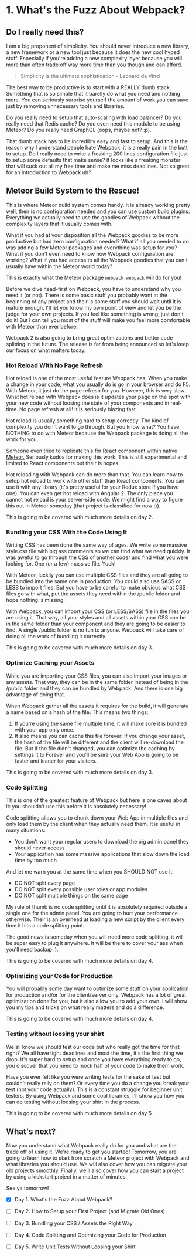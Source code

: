 # 1. What's the Fuzz About Webpack?

## Do I really need this?

I am a big proponent of simplicity. You should never introduce a new library, a new framework or a new tool just because it does the new cool hyped stuff. Especially if you're adding a new complexity layer because you will more than often trade off way more time than you though and can afford.

> Simplicity is the ultimate sophistication  - Leonard da Vinci

The best way to be productive is to start with a REALLY dumb stack. Something that is so simple that it barelly do what you need and nothing more. You can seriously surprise yourself the amount of work you can save just by removing unnecessary tools and libraries.

Do you really need to setup that auto-scaling with load balancer? Do you really need that Redis cache? Do you even need this module to be using Meteor? Do you really need GraphQL (oops, maybe not? :p).

That dumb stack has to be incredibly easy and fast to setup. And this is the reason why I understand people hate Webpack: it is a really pain in the butt to setup. Do I really need to write a freaking 200 lines configuration file just to setup some defaults that make sense? It looks like a freaking monster that will suck out all my free time and make me miss deadlines. Not so great for an introduction to Webpack uh?

## Meteor Build System to the Rescue!

This is where Meteor build system comes handy. It is already working pretty well, their is no configuration needed and you can use custom build plugins. Everything we actually need to use the goodies of Webpack without the complexity layers that it usually comes with.

What if you had at your disposition all the Webpack goodies to be more productive but had zero configuration needed? What if all you needed to do was adding a few Meteor packages and everything was setup for you? What if you don't even need to know how Webpack configuration are working? What if you had access to all the Webpack goodies that you can't usually have within the Meteor world today?

This is exactly what the Meteor package `webpack:webpack` will do for you!

Before we dive head-first on Webpack, you have to understand why you need it (or not). There is some basic stuff you probably want at the beginning of any project and their is some stuff you should wait until it is mature enough. I'll let you know my own point of view and let you be the judge for your own projects. If you feel like something is wrong, just don't do it! But I can tell you most of the stuff will make you feel more comfortable with Meteor than ever before.

Webpack 2 is also going to bring great optimizations and better code splitting in the future. The release is far from being announced so let's keep our focus on what matters today.

### Hot Reload With No Page Refresh
Hot reload is one of the most useful feature Webpack has. When you make a change in your code, what you usually do is go in your browser and do F5. With Meteor, it just do the page refresh for you. However, this is very slow. What hot reload with Webpack does is it updates your page on the spot with your new code without loosing the state of your components and in real-time. No page refresh at all! It is seriously blazing fast.

Hot reload is usually something hard to setup correctly. The kind of complexity you don't want to go through. But you know what? You have NOTHING to do with Meteor because the Webpack package is doing all the work for you. 

[Someone even tried to replicate this for React component within native Meteor.](https://forums.meteor.com/t/react-hotloading-in-native-meteor-is-ready-i-e-no-webpack/17523) Seriously kudos for making this work. This is still experimental and limited to React components but their is hopes.

Hot reloading with Webpack can do more than that. You can learn how to setup hot reload to work with other stuff than React components. You can use it with any library (it's pretty useful for your Redux store if you have one). You can even get hot reload with Angular 2. The only piece you cannot hot reload is your server-side code. We might find a way to figure this out in Meteor someday (that project is classified for now ;)).

This is going to be covered with much more details on day 2.

### Bundling your CSS With the Code Using It
Writing CSS has been done the same way of ages. We write some massive style.css file with big ass comments so we can find what we need quickly. It was aweful to go through the CSS of another coder and find what you were looking for. One (or a few) massive file. Yuck! 

With Meteor, luckily you can use multiple CSS files and they are all going to be bundled into the same one in production. You could also use SASS or LESS to import files. But you have to be careful to make obvious what CSS files go with what, put the assets they need within the /public folder and hope nothing is missing.

With Webpack, you can import your CSS (or LESS/SASS) file in the files you are using it. That way, all your styles and all assets within your CSS can be in the same folder than your component and they are going to be easier to find. A single /public folder is no fun to anyone. Webpack will take care of doing all the work of bundling it correctly.

This is going to be covered with much more details on day 3.

### Optimize Caching your Assets

While you are importing your CSS files, you can also import your images or any assets. That way, they can be in the same folder instead of being in the /public folder and they can be bundled by Webpack. And there is one big advantage of doing that.

When Webpack gather all the assets it requires for the build, it will generate a name based on a hash of the file. This means two things:

1. If you're using the same file multiple time, it will make sure it is bundled with your app only once.
2. It also means you can cache this file forever! If you change your asset, the hash of the file will be different and the client will re-download the file. But if the file didn't changed, you can optimize the caching by settings it to Forever and you'll be sure your Web App is going to be faster and leaner for your visitors.

This is going to be covered with much more details on day 3.

### Code Splitting

This is one of the greatest feature of Webpack but here is one cavea about it: you shouldn't use this before it is absolutely necessary! 

Code splitting allows you to chunk down your Web App in multiple files and only load them by the client when they actually need them. It is useful in many situations:
- You don't want your regular users to download the big admin panel they should never access
- Your application has some massive applications that slow down the load time by too much

And let me warn you at the same time when you SHOULD NOT use it:
- DO NOT split every page
- DO NOT split every possible user roles or app modules
- DO NOT split multiple things on the same page

My rule of thumb is no code splitting until it is absolutely required outside a single one for the admin panel. You are going to hurt your performance otherwise. Their is an overhead at loading a new script by the client every time it hits a code splitting point.

The good news is someday when you will need more code splitting, it will be super easy to plug it anywhere. It will be there to cover your ass when you'll need backup :).

This is going to be covered with much more details on day 4.

### Optimizing your Code for Production

You will probably some day want to optimize some stuff on your application for production and/or for the client/server only. Webpack has a lot of great optimization done for you, but it also allow you to add your own. I will show you my tips and tricks on what really matters and do a difference.

This is going to be covered with much more details on day 4.

### Testing without loosing your shirt

We all know we should test our code but who really got the time for that right? We all have tight deadlines and most the time, it's the first thing we drop. It's super hard to setup and once you have everything ready to go, you discover that you need to mock half of your code to make them work.

Have you ever felt like you were writing tests for the sake of test but couldn't really relly on them? Or every time you do a change you break your test (not your code actually). This is a constant struggle for beginner unit testers. By using Webpack and some cool librairies, I'll show you how you can do testing without loosing your shirt in the process.

This is going to be covered with much more details on day 5.

## What's next?

Now you understand what Webpack really do for you and what are the trade off of using it. We're ready to get you started! Tomorrow, you are going to learn how to start from scratch a Meteor project with Webpack and what libraries you should use. We will also cover how you can migrate your old projects smoothly. Finally, we'll also cover how you can start a project by using a kickstart project in a matter of minutes.

See ya tomorrow!

- [x] Day 1. What's the Fuzz About Webpack?
- [ ] Day 2. How to Setup your First Project (and Migrate Old Ones)
- [ ] Day 3. Bundling your CSS / Assets the Right Way
- [ ] Day 4. Code Splitting and Optimizing your Code for Production
- [ ] Day 5. Write Unit Tests Without Loosing your Shirt

